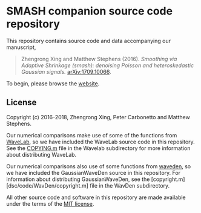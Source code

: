 # SMASH companion source code repository

This repository contains source code and data accompanying our manuscript,

> Zhengrong Xing and Matthew Stephens (2016). *Smoothing via Adaptive
> Shrinkage (smash): denoising Poisson and heteroskedastic Gaussian
> signals.* [arXiv:1709.10066][smash-preprint].

To begin, please browse the [website][github-site].

## License

Copyright (c) 2016-2018, Zhengrong Xing, Peter Carbonetto and
Matthew Stephens.

Our numerical comparisons make use of some of the functions from
[WaveLab][wavelab], so we have included the WaveLab source code in
this repository. See the
[COPYING.m](dsc/code/Wavelab850/Documentation/COPYING.m) file in the
Wavelab subdirectory for more information about distributing WaveLab.

Our numerical comparisons also use of some functions from
[waveden][waveden], so we have included the
GaussianWaveDen source in this repository. For information about
distributing GaussianWaveDen, see the
[copyright.m][dsc/code/WavDen/copyright.m] file in the WavDen
subdirectory.

All other source code and software in this repository are made
available under the terms of the [MIT license][mit-license].

[github-site]: https://stephenslab.github.io/smash-paper
[smash-preprint]: http://arxiv.org/abs/1605.07787
[wavelab]: http://statweb.stanford.edu/~wavelab
[waveden]: http://www-ljk.imag.fr/SMS/software/GaussianWaveDen/down.html
[mit-license]: https://opensource.org/licenses/mit-license.html
